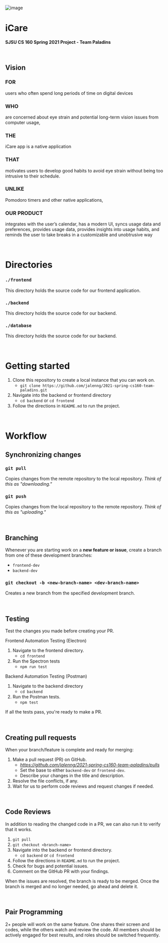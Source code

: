 ![image](https://user-images.githubusercontent.com/42555186/117086037-530e8d80-ad00-11eb-9ed7-77f48001290f.png)

# iCare
**SJSU CS 160 Spring 2021 Project - Team Paladins**

<br/>

## Vision
### FOR
users who often spend long periods of time on digital devices 
### WHO 
are concerned about eye strain and potential long-term vision issues from computer usage, 
### THE 
iCare app is a native application 
### THAT 
motivates users to develop good habits to avoid eye strain without being too intrusive to their schedule. 
### UNLIKE 
Pomodoro timers and other native applications, 
### OUR PRODUCT 
integrates with the user’s calendar, has a modern UI, syncs usage data and preferences, provides usage data, provides insights into usage habits, and reminds the user to take breaks in a customizable and unobtrusive way

<br/>

# Directories

### `./frontend`
This directory holds the source code for our frontend application.

### `./backend`
This directory holds the source code for our backend.

### `./database`
This directory holds the source code for our backend.

<br/>

# Getting started

1. Clone this repository to create a local instance that you can work on.
    - `git clone https://github.com/jalenng/2021-spring-cs160-team-paladins.git`
2. Navigate into the backend or frontend directory
    - `cd backend` or `cd frontend`
3. Follow the directions in `README.md` to run the project.

<br/>

# Workflow

## Synchronizing changes

### `git pull`
Copies changes from the remote repository to the local repository.
*Think of this as "downloading."*

### `git push`
Copies changes from the local repository to the remote repository. 
*Think of this as "uploading."*

<br/>

## Branching

Whenever you are starting work on a **new feature or issue**, create a branch from one of these development branches:
* `frontend-dev`
* `backend-dev`

### `git checkout -b <new-branch-name> <dev-branch-name>`
Creates a new branch from the specified development branch.

<br/>

## Testing
Test the changes you made before creating your PR.

Frontend Automation Testing (Electron)
1. Navigate to the frontend directory.
    - `cd frontend`
2. Run the Spectron tests 
    - `npm run test`

Backend Automation Testing (Postman)
1. Navigate to the backend directory
    - `cd backend`
2. Run the Postman tests.
    - `npm test`

If all the tests pass, you're ready to make a PR.

<br/>

## Creating pull requests

When your branch/feature is complete and ready for merging:
1. Make a pull request (PR) on GitHub. 
    - *https://github.com/jalenng/2021-spring-cs160-team-paladins/pulls*
    - Set the base to either `backend-dev` or `frontend-dev`.
    - Describe your changes in the title and description.
2. Resolve the file conflicts, if any.
3. Wait for us to perform code reviews and request changes if needed.

<br />

## Code Reviews

In addition to reading the changed code in a PR, we can also run it to verify that it works.

1. `git pull`
2. `git checkout <branch-name>`
3. Navigate into the backend or frontend directory.
    - `cd backend` or `cd frontend`
4. Follow the directions in `README.md` to run the project.
5. Check for bugs and potential issues.
6. Comment on the GitHub PR with your findings.

When the issues are resolved, the branch is ready to be merged. Once the branch is merged and no longer needed, go ahead and delete it.

<br />

## Pair Programming
2+ people will work on the same feature. One shares their screen and codes, while the others watch and review the code. All members should be actively engaged for best results, and roles should be switched frequently. 

